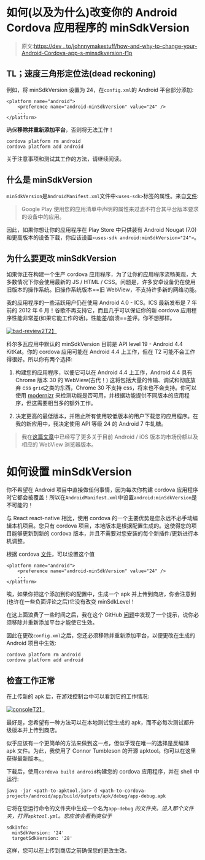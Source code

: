 # 如何(以及为什么)改变你的 Android Cordova 应用程序的 minSdkVersion

> 原文:[https://dev . to/johnnymakestuff/how-and-why-to-change-your-Android-Cordova-app-s-minsdkversion-f1p](https://dev.to/johnnymakestuff/how-and-why-to-change-your-android-cordova-app-s-minsdkversion-f1p)

## TL；速度三角形定位法(dead reckoning)

例如，将 minSdkVersion 设置为 24，在`config.xml`的 Android 平台部分添加:

```
<platform name="android">
    <preference name="android-minSdkVersion" value="24" />
    ...
</platform> 
```

确保**移除并重新添加平台**，否则将无法工作！

```
cordova platform rm android
cordova platform add android 
```

关于注意事项和测试其工作的方法，请继续阅读。

## [](#what-is-minsdkversion)什么是 minSdkVersion

`minSdkVersion`是`AndroidManifest.xml`文件中`<uses-sdk>`标签的属性。来自[文件](https://developer.android.com/guide/topics/manifest/uses-sdk-element):

> Google Play 使用您的应用清单中声明的属性来过滤不符合其平台版本要求的设备中的应用。

因此，如果你想让你的应用程序在 Play Store 中只供装有 Android Nougat (7.0)和更高版本的设备下载，你应该设置`<uses-sdk android:minSdkVersion="24">`。

## [](#why-should-i-change-the-minsdkversion)为什么要更改 minSdkVersion

如果你正在构建一个生产 cordova 应用程序，为了让你的应用程序流畅美观，大多数情况下你会使用最新的 JS / HTML / CSS。问题是，许多安卓设备仍在使用旧版本的操作系统。旧操作系统版本==旧 WebView，不支持许多新的网络功能。

我的应用程序的一些活跃用户仍在使用 Android 4.0 - ICS。ICS 最新发布是 7 年前的 2012 年 6 月！谷歌不再支持它，而且几乎可以保证你的新 cordova 应用程序性能非常差(如果它能工作的话)。性能差/崩溃==差评。你不想那样。

[![bad-review2](../Images/2719fb5a7a9601c45e264b9b8bbecbd0.png)T2】](https://res.cloudinary.com/practicaldev/image/fetch/s--R1xiHhZg--/c_limit%2Cf_auto%2Cfl_progressive%2Cq_auto%2Cw_880/https://www.learningsomethingnew.com/cordova-babel/bad-review2.png)

科尔多瓦应用中默认的 minSdkVersion 目前是 API level 19 - Android 4.4 KitKat。你的 cordova 应用可能在 Android 4.4 上工作，但在 T2 可能不会工作得很好。所以你有两个选择:

1.  构建您的应用程序，以便它可以在 Android 4.4 上工作，Android 4.4 具有 Chrome 版本 30 的 WebView(古代！)
    这将包括大量的传输、调试和彻底放弃 css `grid`之类的东西，Chrome 30 不支持 css，将来也不会支持。你可以使用 [modernizr](https://modernizr.com) 来检测功能是否可用，并根据功能提供不同版本的应用程序，但这需要相当多的额外工作。

2.  决定更高的最低版本，并阻止所有使用较低版本的用户下载您的应用程序。在我的新应用中，我决定使用 API 等级 24 的 Android 7 牛轧糖。

> 我在[这篇文章](https://www.learningsomethingnew.com/should-you-transpile-your-cordova-app)中已经写了更多关于目前 Android / iOS 版本的市场份额以及相应的 WebView 浏览器版本。

# [](#how-to-set-minsdkversion)如何设置 minSdkVersion

你不希望在 Android 项目中直接做任何事情，因为每次你构建 cordova 应用程序时它都会被覆盖！所以在`AndroidManifest.xml`中设置`android:minSdkVersion`是不可能的！

与 React react-native 相比，使用 cordova 的一个主要优势是您永远不必手动编辑本机项目。您只有 cordova 项目，本地版本是根据配置生成的。这使得您的项目能够更新到新的 cordova 版本，并且不需要对您安装的每个新插件/更新进行本机调整。

根据 cordova [文件](https://cordova.apache.org/docs/en/latest/config_ref/)，可以设置这个值

```
<platform name="android">
    <preference name="android-minSdkVersion" value="24" />
    ...
</platform> 
```

唉，如果你把这个添加到你的配置中，生成一个 apk 并上传到商店，你会注意到(也许在一些负面评论之后)它没有改变 minSdkLevel！

在这上面浪费了一些时间之后，我在这个 GitHub [问题](https://github.com/apache/cordova-android/issues/686)中发现了一个提示，说你必须移除并重新添加平台才能使它生效。

因此在更改`config.xml`之后，您还必须移除并重新添加平台，以便更改在生成的 Android 项目中生效:

```
cordova platform rm android
cordova platform add android 
```

## [](#checking-it-worked)检查工作正常

在上传新的 apk 后，在游戏控制台中可以看到它的工作情况:

[![console](../Images/fd139d49e96c1e57e96b3f21ebe2e7d5.png)T2】](https://res.cloudinary.com/practicaldev/image/fetch/s--QXbW2KP9--/c_limit%2Cf_auto%2Cfl_progressive%2Cq_auto%2Cw_880/https://www.learningsomethingnew.com/cordova-change-minsdk/store.png)

最好是，您希望有一种方法可以在本地测试您生成的 apk，而不必每次测试都升级版本并上传到商店。

似乎应该有一个更简单的方法来做到这一点，但似乎现在唯一的选择是反编译 apk 文件。为此，我使用了 Connor Tumbleson 的开源 apktool。你可以在这里获得最新版本[。](https://bitbucket.org/iBotPeaches/apktool/downloads/)

下载后，使用`cordova build android`构建您的 cordova 应用程序，并在 shell 中运行:

```
java -jar <path-to-apktool.jar> d <path-to-cordova-project>/android/app/build/outputs/apk/debug/app-debug.apk 
```

它将在您运行命令的文件夹中生成一个名为`app-debug` *的文件夹。进入那个文件夹，打开`apktool.yml`。您应该会看到类似于* 

```
sdkInfo:
  minSdkVersion: '24'
  targetSdkVersion: '28' 
```

这样，您可以在上传到商店之前确保您的更改生效。
